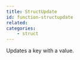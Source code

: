 ```yaml
---
title: StructUpdate
id: function-structupdate
related:
categories:
    - struct
---
```


Updates a key with a value.